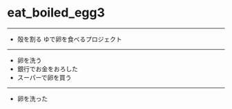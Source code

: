 # eat_boiled_egg3
---  
- 殻を割る
ゆで卵を食べるプロジェクト
---  
- 卵を洗う
- 銀行でお金をおろした  
- スーパーで卵を買う  
---  
- 卵を洗った